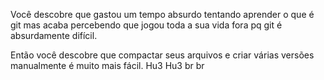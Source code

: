 Você descobre que gastou um tempo absurdo tentando aprender o que é git mas acaba percebendo que jogou toda a sua vida fora pq git é absurdamente difícil.

Então você descobre que compactar seus arquivos e criar várias versões manualmente é muito mais fácil. Hu3 Hu3 br br